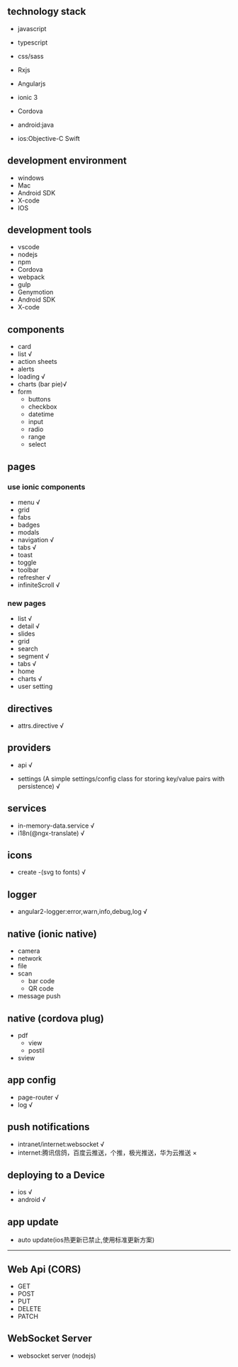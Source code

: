 ## technology stack

+ javascript
+ typescript
+ css/sass
+ Rxjs
+ Angularjs 
+ ionic 3
+ Cordova

+ android:java
+ ios:Objective-C Swift

## development environment

+ windows
+ Mac
+ Android SDK
+ X-code
+ IOS

##  development tools

+ vscode
+ nodejs
+ npm
+ Cordova
+ webpack
+ gulp
+ Genymotion 
+ Android SDK
+ X-code


## components

+ card
+ list √
+ action sheets
+ alerts
+ loading √
+ charts (bar pie)√
+ form
    + buttons
    + checkbox
    + datetime
    + input
    + radio
    + range
    + select

## pages

### use ionic components

+ menu √
+ grid
+ fabs
+ badges
+ modals
+ navigation √
+ tabs √
+ toast
+ toggle
+ toolbar
+ refresher √
+ infiniteScroll √

### new pages

+ list √
+ detail √
+ slides
+ grid
+ search
+ segment √
+ tabs √
+ home
+ charts √
+ user setting


## directives

+ attrs.directive √

## providers

+ api √

+ settings (A simple settings/config class for storing key/value pairs with persistence) √

## services 

+ in-memory-data.service √
+ i18n(@ngx-translate)   √

## icons

+ create -(svg to fonts) √

## logger

+ angular2-logger:error,warn,info,debug,log √

## native (ionic native)

+ camera
+ network
+ file
+ scan
    + bar code
    + QR code
+ message push


## native (cordova plug) 
+ pdf
    + view
    + postil   
+ sview

## app config

+ page-router √
+ log         √


## push notifications

+ intranet/internet:websocket √
+ internet:腾讯信鸽，百度云推送，个推，极光推送，华为云推送 ×

## deploying to a Device

+ ios √
+ android √

## app update

+ auto update(ios热更新已禁止,使用标准更新方案)

------------------------
## Web Api (CORS) 

+ GET
+ POST
+ PUT
+ DELETE
+ PATCH

## WebSocket Server

+ websocket server (nodejs)


